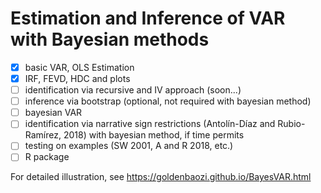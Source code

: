 # Estimation and Inference of VAR with Bayesian methods

- [x] basic VAR, OLS Estimation
- [x] IRF, FEVD, HDC and plots
- [ ] identification via recursive and IV approach (soon...)
- [ ] inference via bootstrap (optional, not required with bayesian method)
- [ ] bayesian VAR
- [ ] identification via narrative sign restrictions (Antolín-Díaz and Rubio-Ramírez, 2018) with bayesian method, if time permits
- [ ] testing on examples (SW 2001, A and R 2018, etc.)
- [ ] R package

For detailed illustration, see https://goldenbaozi.github.io/BayesVAR.html